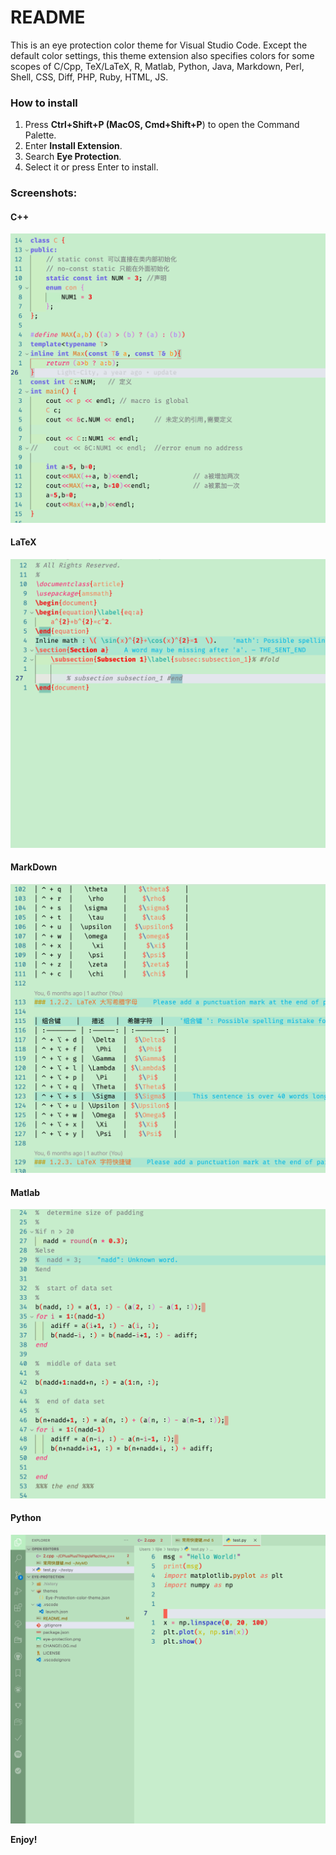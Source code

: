 # README
This is an eye protection color theme for Visual Studio Code. Except the default color settings, this theme extension also specifies colors for some scopes of C/Cpp, TeX/LaTeX, R, Matlab, Python, Java, Markdown, Perl, Shell, CSS, Diff, PHP, Ruby, HTML, JS.
### How to install

1. Press **Ctrl+Shift+P (MacOS, Cmd+Shift+P**) to open the Command Palette.
2. Enter **Install Extension**.
3. Search **Eye Protection**.
4. Select it or press Enter to install.

### Screenshots:

#### C++
![Screenshots](ScreenShots/cplusplus.png)
#### LaTeX
![Screenshots](ScreenShots/latex.png)
#### MarkDown
![Screenshots](ScreenShots/markdown.png)
#### Matlab
![Screenshots](ScreenShots/matlab.png)
#### Python
![Screenshots](ScreenShots/python.png)


**Enjoy!**
